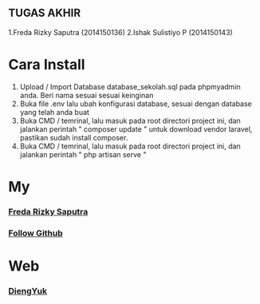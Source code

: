 ## TUGAS AKHIR
1.Freda Rizky Saputra (2014150136)
2.Ishak Sulistiyo P   (2014150143)

# Cara Install

<ol>
	<li>Upload / Import Database database_sekolah.sql pada phpmyadmin anda. Beri nama sesuai sesuai keinginan</li>
	<li>Buka file .env lalu ubah konfigurasi database, sesuai dengan database yang telah anda buat</li>
	<li>Buka CMD / temrinal, lalu masuk pada root directori project ini, dan jalankan perintah " composer update " untuk download vendor laravel, pastikan sudah install composer.</li>
	<li>Buka CMD / temrinal, lalu masuk pada root directori project ini, dan jalankan perintah " php artisan serve "</li>
</ol>



# My

<a href="http://facebook.com/vansauter"><h3>Freda Rizky Saputra</h3></a>
<a href="https://github.com/Freda46"><h3>Follow Github</h3></a>

# Web

<a href="http://diengyuk.com"><h3>DiengYuk</h3></a>

